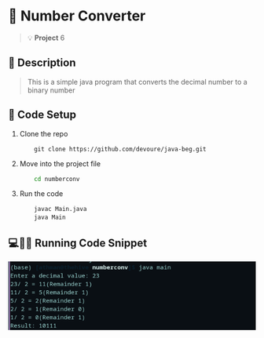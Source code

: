 # :1234: Number Converter
> :bulb: **Project** 6
## 💬 Description
> This is a simple java program that converts the decimal number to a binary number
## 🔧 Code Setup
   1. Clone the repo
        ```
            git clone https://github.com/devoure/java-beg.git 

        ```
   1. Move into the project file
        ```bash
            cd numberconv

        ```
   1. Run the code
        ```bash
            javac Main.java
            java Main

        ```
## 💻🏃‍♂️ Running Code Snippet
![code](./images/run.png)
